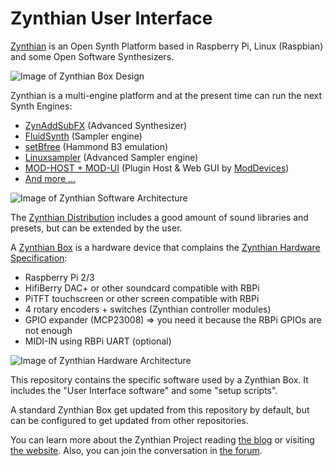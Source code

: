 # Zynthian User Interface

[Zynthian](http://zynthian.org) is an Open Synth Platform based in Raspberry Pi, Linux (Raspbian) and some Open Software Synthesizers.

![Image of Zynthian Box Design](http://zynthian.org/img/github/zynthian_v4_alzado_planta_nomargin.png)

Zynthian is a multi-engine platform and at the present time can run the next Synth Engines:

+ [ZynAddSubFX](https://sourceforge.net/projects/zynaddsubfx/) (Advanced Synthesizer)
+ [FluidSynth](http://www.fluidsynth.org/) (Sampler engine)
+ [setBfree](https://github.com/pantherb/setBfree) (Hammond B3 emulation)
+ [Linuxsampler](https://www.linuxsampler.org/) (Advanced Sampler engine)
+ [MOD-HOST + MOD-UI](https://github.com/moddevices) (Plugin Host & Web GUI by [ModDevices](http://moddevices.com))
+ [And more ...](http://wiki.zynthian.org/index.php/Zynthian_Supported_Synth_Engines)

![Image of Zynthian Software Architecture](http://zynthian.org/img/github/sourcecode_scheme.png)

The [Zynthian Distribution](http://blog.zynthian.org/index.php/2015/11/22/building-a-zynthian-box/) includes a good amount of sound libraries and presets, but can be extended by the user.

A [Zynthian Box](http://blog.zynthian.org/index.php/2015/11/22/building-a-zynthian-box/) is a hardware device that complains the [Zynthian Hardware Specification](http://blog.zynthian.org/index.php/2015/11/22/building-a-zynthian-box/):

+ Raspberry Pi 2/3
+ HifiBerry DAC+ or other soundcard compatible with RBPi
+ PiTFT touchscreen or other screen compatible with RBPi
+ 4 rotary encoders + switches (Zynthian controller modules)
+ GPIO expander (MCP23008) => you need it because the RBPi GPIOs are not enough
+ MIDI-IN using RBPi UART (optional)

![Image of Zynthian Hardware Architecture](http://zynthian.org/img/github/zynthian_hardware_scheme_v4.png)

This repository contains the specific software used by a Zynthian Box. It includes the "User Interface software" and some "setup scripts".

A standard Zynthian Box get updated from this repository by default, but can be configured to get updated from other repositories.

You can learn more about the Zynthian Project reading [the blog](http://blog.zynthian.org) or visiting [the website](http://zynthian.org). Also, you can join the conversation in [the forum](https://discourse.zynthian.org).
